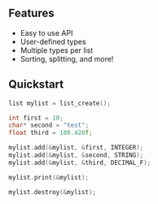 ## Features
* Easy to use API
* User-defined types
* Multiple types per list
* Sorting, splitting, and more!

## Quickstart
```c
list mylist = list_create();

int first = 10;
char* second = "test";
float third = 100.420f;

mylist.add(&mylist, &first, INTEGER);
mylist.add(&mylist, &second, STRING);
mylist.add(&mylist, &third, DECIMAL_F);

mylist.print(&mylist);

mylist.destroy(&mylist);
```
